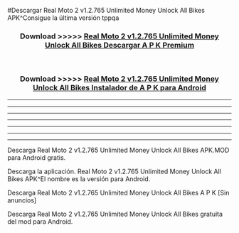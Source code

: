 #Descargar Real Moto 2 v1.2.765 Unlimited Money Unlock All Bikes  APK^Consigue la última versión tppqa



<div align="center">
<h3>Download >>>>> <a href="https://es-sites.web.app/?es= Real Moto 2 v1.2.765 Unlimited Money Unlock All Bikes ">Real Moto 2 v1.2.765 Unlimited Money Unlock All Bikes  Descargar A P K Premium</a></h3><br>

<h3>Download >>>>> <a href="https://es-sites.web.app/?es= Real Moto 2 v1.2.765 Unlimited Money Unlock All Bikes ">Real Moto 2 v1.2.765 Unlimited Money Unlock All Bikes  Instalador de A P K para Android</a></h3>
</div>


----------------------------------------------------------

----------------------------------------------------------

----------------------------------------------------------

----------------------------------------------------------

----------------------------------------------------------

----------------------------------------------------------

----------------------------------------------------------

Descarga Real Moto 2 v1.2.765 Unlimited Money Unlock All Bikes  APK.MOD para Android gratis.

Descarga la aplicación. Real Moto 2 v1.2.765 Unlimited Money Unlock All Bikes  APK^El nombre es la versión para Android.

Descarga Real Moto 2 v1.2.765 Unlimited Money Unlock All Bikes  A P K [Sin anuncios]

Descarga Real Moto 2 v1.2.765 Unlimited Money Unlock All Bikes  gratuita del mod para Android.


